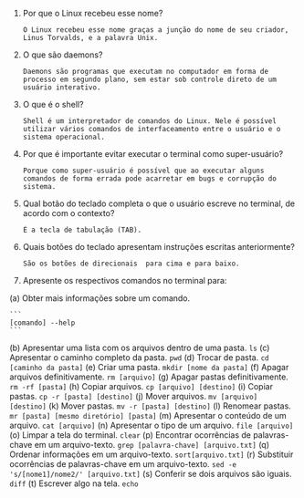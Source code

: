 1. Por que o Linux recebeu esse nome?
	```
	O Linux recebeu esse nome graças a junção do nome de seu criador, Linus Torvalds, e a palavra Unix.
	```
2. O que são daemons?
	```
	Daemons são programas que executam no computador em forma de processo em segundo plano, sem estar sob controle direto de um usuário interativo.
	```
3. O que é o shell?
	```
	Shell é um interpretador de comandos do Linux. Nele é possível utilizar vários comandos de interfaceamento entre o usuário e o sistema operacional.
	```
4. Por que é importante evitar executar o terminal como super-usuário?
	```
	Porque como super-usuário é possível que ao executar alguns comandos de forma errada pode acarretar em bugs e corrupção do sistema.
	```
5. Qual botão do teclado completa o que o usuário escreve no terminal, de acordo com o contexto?
	```
	É a tecla de tabulação (TAB).
	```
6. Quais botões do teclado apresentam instruções escritas anteriormente?
	```
	São os botões de direcionais  para cima e para baixo.
	```
7. Apresente os respectivos comandos no terminal para:

  (a) Obter mais informações sobre um comando.
  
  	```
	[comando] --help
	```
	
  (b) Apresentar uma lista com os arquivos dentro de uma pasta.
  	```
	ls
	```
  (c) Apresentar o caminho completo da pasta.
	```
	pwd
	```
  (d) Trocar de pasta.
  	```
	cd [caminho da pasta]
	```
  (e) Criar uma pasta.
  	```
	mkdir [nome da pasta]
	```
  (f) Apagar arquivos definitivamente.
  	```
	rm [arquivo]
	```
  (g) Apagar pastas definitivamente.
  	```
	rm -rf [pasta]
	```
  (h) Copiar arquivos.
  	```
	cp [arquivo] [destino]
	```
  (i) Copiar pastas.
  	```
	cp -r [pasta] [destino]
	```
  (j) Mover arquivos.
  	```
	mv [arquivo] [destino]
	```
  (k) Mover pastas.
  	```
	mv -r [pasta] [destino]
	```
  (l) Renomear pastas.
  	```
	mr [pasta] [mesmo diretório] [pasta]
	```
  (m) Apresentar o conteúdo de um arquivo.
  	```
	cat [arquivo]
	```
  (n) Apresentar o tipo de um arquivo.
	```
	file [arquivo]
	```
  (o) Limpar a tela do terminal.
  	```
	clear
	```
  (p) Encontrar ocorrências de palavras-chave em um arquivo-texto.
  	```
	grep [palavra-chave] [arquivo.txt]
	```
  (q) Ordenar informações em um arquivo-texto.
  	```
	sort[arquivo.txt]
	```
  (r) Substituir ocorrências de palavras-chave em um arquivo-texto.
  	```
	sed -e 's/[nome1]/nome2/' [arquivo.txt]
	```
  (s) Conferir se dois arquivos são iguais.
  	```
	diff
	```
  (t) Escrever algo na tela.
  	```
	echo
	```

